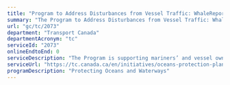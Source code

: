 ```yaml
---
title: "Program to Address Disturbances from Vessel Traffic: WhaleReport Alert System"
summary: "The Program to Address Disturbances from Vessel Traffic: WhaleReport Alert System service from Transport Canada is not available end-to-end online, according to the GC Service Inventory."
url: "gc/tc/2073"
department: "Transport Canada"
departmentAcronym: "tc"
serviceId: "2073"
onlineEndtoEnd: 0
serviceDescription: "The Program is supporting mariners’ and vessel owners/operators’ access to improved information on the presence of whales through the WhaleReport Alert System."
serviceUrl: "https://tc.canada.ca/en/initiatives/oceans-protection-plan/improving-marine-safety-through-oceans-protection-plan#toc16"
programDescription: "Protecting Oceans and Waterways"
---
```

